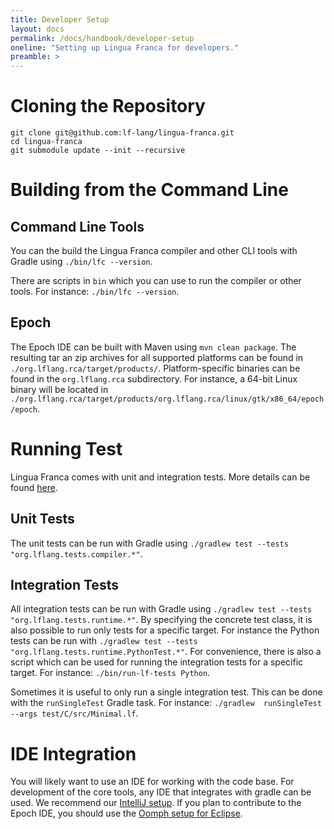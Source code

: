 ```yaml
---
title: Developer Setup
layout: docs
permalink: /docs/handbook/developer-setup
oneline: "Setting up Lingua Franca for developers."
preamble: >
---
```


# Cloning the Repository

```
git clone git@github.com:lf-lang/lingua-franca.git
cd lingua-franca
git submodule update --init --recursive
```

# Building from the Command Line

## Command Line Tools

You can the build the Lingua Franca compiler and other CLI tools with Gradle using `./bin/lfc --version`.

There are scripts in `bin` which you can use to run the compiler or other tools. For instance: `./bin/lfc --version`.

## Epoch

The Epoch IDE can be built with Maven using `mvn clean package`. The resulting tar an zip archives for all supported platforms can be found in `./org.lflang.rca/target/products/`. Platform-specific binaries can be found in the `org.lflang.rca` subdirectory. For instance, a 64-bit Linux binary will be located in `./org.lflang.rca/target/products/org.lflang.rca/linux/gtk/x86_64/epoch/epoch`.

# Running Test

Lingua Franca comes with unit and integration tests. More details can be found [here](/docs/handbook/regression-tests).

## Unit Tests

The unit tests can be run with Gradle using `./gradlew test --tests "org.lflang.tests.compiler.*"`. 

## Integration Tests

All integration tests can be run with Gradle using `./gradlew test --tests "org.lflang.tests.runtime.*"`. By specifying the concrete test class, it is also possible to run only tests for a specific target. For instance the Python tests can be run with `./gradlew test --tests "org.lflang.tests.runtime.PythonTest.*"`. For convenience, there is also a script which can be used for running the integration tests for a specific target. For instance: `./bin/run-lf-tests Python`.

Sometimes it is useful to only run a single integration test. This can be done with the `runSingleTest` Gradle task. For instance: `./gradlew  runSingleTest --args test/C/src/Minimal.lf`.


# IDE Integration

You will likely want to use an IDE for working with the code base. For development of the core tools, any IDE that integrates with gradle can be used. We recommend our [IntelliJ setup](/docs/handbook/intellij).
If you plan to contribute to the Epoch IDE, you should use the [Oomph setup for Eclipse](/docs/handbook/eclipse-oomph).
